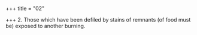+++
title = "02"

+++
2. Those which have been defiled by stains of remnants (of food must be) exposed to another burning.
